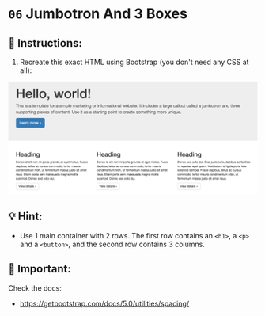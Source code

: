 # `06` Jumbotron And 3 Boxes

## 📝 Instructions:

1. Recreate this exact HTML using Bootstrap (you don't need any CSS at all):

![Example Image](../../.learn/assets/1509928737623_bb6c18c0353c4f29b8bf62f7bcfabdf2.png?raw=true)

## 💡 Hint:

+ Use 1 main container with 2 rows. The first row contains an `<h1>`, a `<p>` and a `<button>`, and the second row contains 3 columns.

## 🔎 Important:

Check the docs:
- https://getbootstrap.com/docs/5.0/utilities/spacing/
